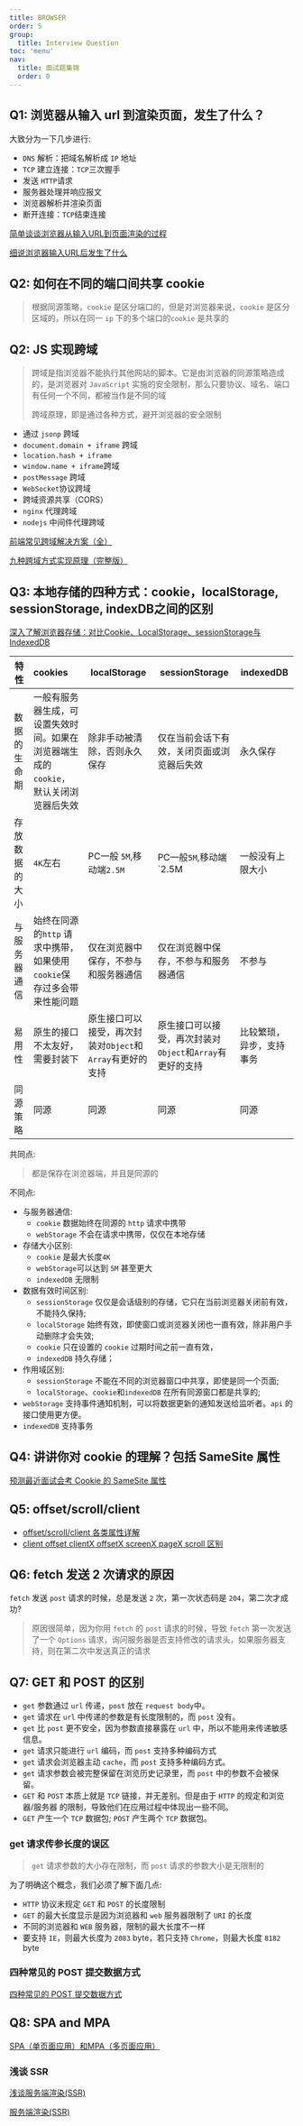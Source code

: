 ```yaml
---
title: BROWSER
order: 5
group:
  title: Interview Question
toc: 'menu'
nav:
  title: 面试题集锦
  order: 0
---
```


## Q1: 浏览器从输入 url 到渲染页面，发生了什么？

大致分为一下几步进行:

- `DNS` 解析：把域名解析成 `IP` 地址
- `TCP` 建立连接：`TCP`三次握手
- 发送 `HTTP`请求
- 服务器处理并响应报文
- 浏览器解析并渲染页面
- 断开连接：`TCP`结束连接

[简单谈谈浏览器从输入URL到页面渲染的过程](https://juejin.cn/post/6844903878895337485#heading-7)

[细说浏览器输入URL后发生了什么](https://juejin.cn/post/6844904054074654728)

## Q2: 如何在不同的端口间共享 cookie

> 根据同源策略，`cookie` 是区分端口的，但是对浏览器来说，`cookie` 是区分区域的，所以在同一 `ip` 下的多个端口的`cookie` 是共享的

## Q2: JS 实现跨域

> 跨域是指浏览器不能执行其他网站的脚本。它是由浏览器的同源策略造成的，是浏览器对 `JavaScript` 实施的安全限制，那么只要协议、域名、端口有任何一个不同，都被当作是不同的域
>
> 跨域原理，即是通过各种方式，避开浏览器的安全限制

- 通过 `jsonp` 跨域
- `document.domain + iframe` 跨域
- `location.hash + iframe`
- `window.name + iframe`跨域
- `postMessage` 跨域
- `WebSocket`协议跨域
- 跨域资源共享（CORS）
- `nginx` 代理跨域
- `nodejs` 中间件代理跨域

[前端常见跨域解决方案（全）](https://segmentfault.com/a/1190000011145364)

[九种跨域方式实现原理（完整版）](https://juejin.cn/post/6844903767226351623)

## Q3: 本地存储的四种方式：cookie，localStorage, sessionStorage, indexDB之间的区别

[深入了解浏览器存储：对比Cookie、LocalStorage、sessionStorage与IndexedDB](https://juejin.cn/post/6844903814445662221#heading-19)

| **特性**       | **cookies**                                                     | **localStorage**                                          | **sessionStorage**                                       | **indexedDB**                |
| -------------- | :----------------------------------------------------------- | ----------------------------------------------------- | ----------------------------------------------------- | ------------------------ |
| 数据的生命期   | 一般有服务器生成，可设置失效时间。如果在浏览器端生成的`cookie`，默认关闭浏览器后失效 | 除非手动被清除，否则永久保存                        | 仅在当前会话下有效，关闭页面或浏览器后失效            | 永久保存                 |
| 存放数据的大小 | `4K`左右                                                     | PC一般 `5M`,移动端`2.5M`                           | PC一般`5M`,移动端`2.5M                                | 一般没有上限大小         |
| 与服务器通信   | 始终在同源的`http` 请求中携带，如果使用 `cookie`保存过多会带来性能问题 | 仅在浏览器中保存，不参与和服务器通信                  | 仅在浏览器中保存，不参与和服务器通信                  | 不参与                   |
| 易用性         | 原生的接口不太友好，需要封装下                               | 原生接口可以接受，再次封装对`Object`和`Array`有更好的支持 | 原生接口可以接受，再次封装对`Object`和`Array`有更好的支持 | 比较繁琐，异步，支持事务 |
| 同源策略       | 同源                                                         | 同源                                                  | 同源                                                  | 同源                     |

共同点:

> 都是保存在浏览器端，并且是同源的

不同点:

- 与服务器通信:
  - `cookie` 数据始终在同源的 `http` 请求中携带
  - `webStorage` 不会在请求中携带，仅仅在本地存储
- 存储大小区别:
  - `cookie` 是最大长度`4K`
  - `webStorage`可以达到 `5M` 甚至更大
  - `indexedDB` 无限制
- 数据有效时间区别:
  - `sessionStorage` 仅仅是会话级别的存储，它只在当前浏览器关闭前有效，不能持久保持;
  - `localStorage` 始终有效，即使窗口或浏览器关闭也一直有效，除非用户手动删除才会失效;
  - `cookie` 只在设置的 `cookie` 过期时间之前一直有效，
  - `indexedDB` 持久存储；
- 作用域区别:
  - `sessionStorage` 不能在不同的浏览器窗口中共享，即使是同一个页面;
  - `localStorage`、`cookie`和`indexedDB` 在所有同源窗口都是共享的;
- `webStorage` 支持事件通知机制，可以将数据更新的通知发送给监听者。`api` 的接口使用更方便。
- `indexedDB` 支持事务

## Q4: 讲讲你对 cookie 的理解？包括 SameSite 属性

[预测最近面试会考 Cookie 的 SameSite 属性](https://juejin.cn/post/6844904095711494151)

## Q5: offset/scroll/client

- [offset/scroll/client 各类属性详解](https://juejin.cn/post/6940808773564891166#heading-2)
- [client offset clientX offsetX screenX pageX scroll 区别](https://juejin.cn/post/6920410669904822279)

## Q6: fetch 发送 2 次请求的原因

`fetch` 发送 `post` 请求的时候，总是发送 `2` 次，第一次状态码是 `204`，第二次才成功?
> 原因很简单，因为你用 `fetch` 的 `post` 请求的时候，导致 `fetch` 第一次发送了一个 `Options` 请求，询问服务器是否支持修改的请求头，如果服务器支持，则在第二次中发送真正的请求

## Q7: GET 和 POST 的区别

- `get` 参数通过 `url` 传递，`post` 放在 `request body`中。
- `get` 请求在 `url` 中传递的参数是有长度限制的，而 `post` 没有。
- `get` 比 `post` 更不安全，因为参数直接暴露在 `url` 中，所以不能用来传递敏感信息。
- `get` 请求只能进行 `url` 编码，而 `post` 支持多种编码方式
- `get` 请求会浏览器主动 `cache`，而 `post` 支持多种编码方式。
- `get` 请求参数会被完整保留在浏览历史记录里，而 `post` 中的参数不会被保留。
- `GET` 和 `POST` 本质上就是 `TCP` 链接，并无差别。但是由于 `HTTP` 的规定和浏览器/服务器 的限制，导致他们在应用过程中体现出一些不同。
- `GET` 产生一个 `TCP` 数据包; `POST` 产生两个 `TCP` 数据包。

### get 请求传参长度的误区

> `get` 请求参数的大小存在限制，而 `post` 请求的参数大小是无限制的

为了明确这个概念，我们必须了解下面几点:

- `HTTP` 协议未规定 `GET` 和 `POST` 的长度限制
- `GET` 的最大长度显示是因为浏览器和 `web` 服务器限制了 `URI` 的长度
- 不同的浏览器和 `WEB` 服务器，限制的最大长度不一样
- 要支持 `IE`，则最大长度为 `2083` byte，若只支持 `Chrome`，则最大长度 `8182` byte

### 四种常见的 POST 提交数据方式

[四种常见的 POST 提交数据方式](https://cloud.tencent.com/developer/article/1338460)

## Q8: SPA and MPA

[SPA（单页面应用）和MPA（多页面应用）](https://www.jianshu.com/p/a02eb15d2d70)

### 浅谈 SSR

[浅谈服务端渲染(SSR)](https://www.jianshu.com/p/10b6074d772c)

[服务端渲染(SSR)](https://zhuanlan.zhihu.com/p/90746589)

